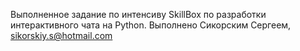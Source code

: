 Выполненное задание по интенсиву SkillBox по разработки интерактивного чата на Python.
Выполнено Сикорским Сергеем, sikorskiy.s@hotmail.com